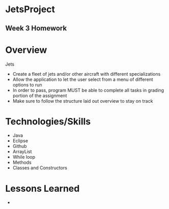 # JetsProject

## Week 3 Homework

# Overview

Jets
* Create a fleet of jets and/or other aircraft with different specializations
* Allow the application to let the user select from a menu of different options to run
* In order to pass, program MUST be able to complete all tasks in grading portion of the assignment
* Make sure to follow the structure laid out overview to stay on track


# Technologies/Skills

* Java
* Eclipse
* Github
* ArrayList
* While loop
* Methods
* Classes and Constructors


# Lessons Learned

* 